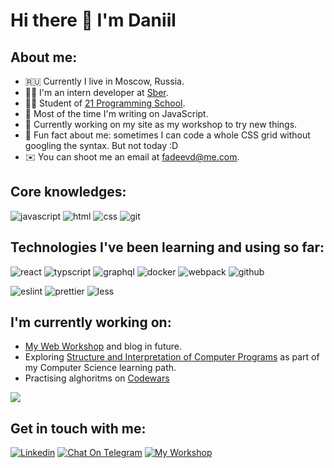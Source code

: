 # Hi there 👋 I'm Daniil

## About me:
- 🇷🇺 Currently I live in Moscow, Russia.
- 🧑‍💻 I'm an intern developer at [Sber](https://www.sberbank.com/ru).
- 🧑‍🏫 Student of [21 Programming School](https://www.21-school.ru).
- 🤖 Most of the time I'm writing on JavaScript.
- 🚀 Currently working on my site as my workshop to try new things.
- 🤗 Fun fact about me: sometimes I can code a whole CSS grid without googling the syntax. But not today :D
- ✉️ You can shoot me an email at [fadeevd@me.com](mailto:fadeevd@me.com).

## Core knowledges:
![javascript](https://img.shields.io/badge/javascript%20-%23323330.svg?&style=for-the-badge&logo=javascript&logoColor=%23F7DF1E)
![html](https://img.shields.io/badge/html%20-%23323330.svg?&style=for-the-badge&logo=html5&logoColor=%23F7DF1E)
![css](https://img.shields.io/badge/css%20-%23323330.svg?&style=for-the-badge&logo=css3&logoColor=%23F7DF1E)
![git](https://img.shields.io/badge/git%20-%23323330.svg?&style=for-the-badge&logo=git&logoColor=%23F7DF1E)

## Technologies I've been learning and using so far:
![react](https://img.shields.io/badge/react%20-%23323330.svg?&style=for-the-badge&logo=react&logoColor=%23F7DF1E)
![typscript](https://img.shields.io/badge/typescript%20-%23323330.svg?&style=for-the-badge&logo=typescript&logoColor=%23F7DF1E)
![graphql](https://img.shields.io/badge/graphql%20-%23323330.svg?&style=for-the-badge&logo=graphql&logoColor=%23F7DF1E)
![docker](https://img.shields.io/badge/docker%20-%23323330.svg?&style=for-the-badge&logo=docker&logoColor=%23F7DF1E)
![webpack](https://img.shields.io/badge/webpack%20-%23323330.svg?&style=for-the-badge&logo=webpack&logoColor=%23F7DF1E)
![github](https://img.shields.io/badge/github%20-%23323330.svg?&style=for-the-badge&logo=github&logoColor=%23F7DF1E)

![eslint](https://img.shields.io/badge/eslint%20-%23323330.svg?&style=for-the-badge&logo=eslint&logoColor=%23F7DF1E)
![prettier](https://img.shields.io/badge/prettier%20-%23323330.svg?&style=for-the-badge&logo=prettier&logoColor=%23F7DF1E)
![less](https://img.shields.io/badge/less%20-%23323330.svg?&style=for-the-badge&logo=less&logoColor=%23F7DF1E)

## I'm currently working on:
- [My Web Workshop](https://www.fadeev.work) and blog in future.
- Exploring [Structure and Interpretation of Computer Programs](https://mitpress.mit.edu/sites/default/files/sicp/full-text/book/book.html) as part of my Computer Science learning path.
- Practising alghoritms on [Codewars](https://www.codewars.com/users/shameondev)

<a href="https://www.codewars.com/users/shameondev"><img src="https://www.codewars.com/users/shameondev/badges/small"></a>

## Get in touch with me:
[![Linkedin](https://img.shields.io/badge/-LinkedIn-blue?style=flat&logo=Linkedin&logoColor=white&link=https://www.linkedin.com/in/daniil-fadeev-99103ba9)](https://www.linkedin.com/in/daniil-fadeev-99103ba9)
[![Chat On Telegram](https://img.shields.io/badge/Chat%20on-Telegram-brightgreen.svg)](https://t.me/defadeev)
[![My Workshop](https://img.shields.io/badge/-My%20Web%20Workshop-orange)](https://fadeev.work)
